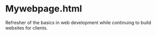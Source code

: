 # Mywebpage.html
Refresher of the basics in web development while continuing to build websites for clients.
